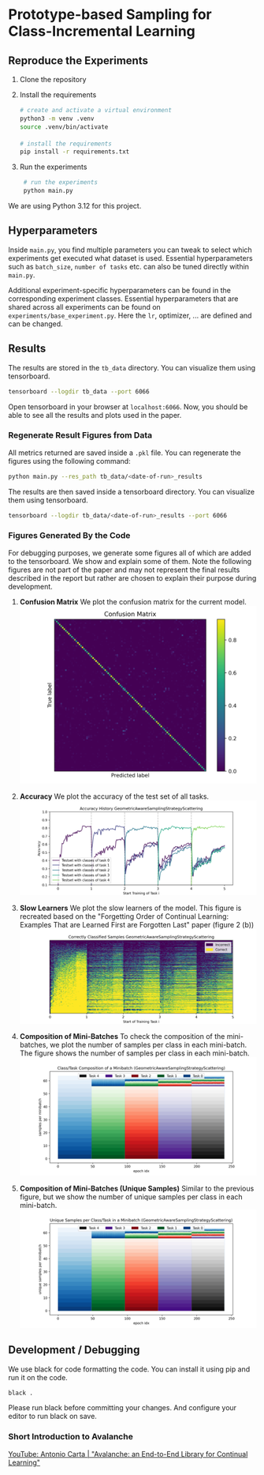 # Prototype-based Sampling for Class-Incremental Learning

## Reproduce the Experiments

1) Clone the repository
2) Install the requirements
   ```bash
   # create and activate a virtual environment
   python3 -m venv .venv
   source .venv/bin/activate
   
   # install the requirements
   pip install -r requirements.txt
   ```

3) Run the experiments
   ```bash
    # run the experiments
    python main.py
    ```

We are using Python 3.12 for this project.

## Hyperparameters

Inside `main.py`, you find multiple parameters you can tweak to select which experiments get executed what dataset is
used. Essential hyperparameters such as `batch_size`, `number of tasks` etc. can also be tuned directly within
`main.py`.

Additional experiment-specific hyperparameters can be found in the corresponding experiment classes. Essential
hyperparameters that are shared across all experiments can be found on `experiments/base_experiment.py`. Here
the `lr`, optimizer, ... are defined and can be changed.

## Results

The results are stored in the `tb_data` directory. You can visualize them using tensorboard.

```bash
tensorboard --logdir tb_data --port 6066
```

Open tensorboard in your browser at `localhost:6066`. Now, you should be able to see all the results and plots used in
the paper.

### Regenerate Result Figures from Data

All metrics returned are saved inside a `.pkl` file. You can regenerate the figures using
the following command:

```bash
python main.py --res_path tb_data/<date-of-run>_results
```

The results are then saved inside a tensorboard directory. You can visualize them using tensorboard.

```bash
tensorboard --logdir tb_data/<date-of-run>_results --port 6066
```

### Figures Generated By the Code

For debugging purposes, we generate some figures all of which are added to the tensorboard. We show and explain some of
them. Note the following figures are not part of the paper and may not represent the final results described in the
report but rather are chosen to explain their purpose during development.

1) **Confusion Matrix** We plot the confusion matrix for the current model.
   ![imgs/confusion_matrix.png](imgs/confusion_matrix.png)

2) **Accuracy** We plot the accuracy of the test set of all tasks.
   ![imgs/accuracy_history.png](imgs/accuracy_history.png)

3) **Slow Learners** We plot the slow learners of the model. This figure is recreated based on the "Forgetting Order of
   Continual Learning: Examples That are Learned First are Forgotten Last" paper (figure 2 (b))
   ![imgs/slow_learners.png](imgs/slow_learners.png)

4) **Composition of Mini-Batches** To check the composition of the mini-batches, we plot the number of samples per class
   in each mini-batch. The figure shows the number of samples per class in each mini-batch.
   ![imgs/samples_per_batch.png](imgs/samples_per_batch.png)

5) **Composition of Mini-Batches (Unique Samples)** Similar to the previous figure, but we show the number of unique
   samples per class in each mini-batch.
   ![imgs/unique_samples_per_batch.png](imgs/unique_samples_per_batch.png)

## Development / Debugging

We use black for code formatting the code. You can install it using pip and run it on the code.

```bash
black .
```

Please run black before committing your changes. And configure your editor to run black on save.

### Short Introduction to Avalanche

[YouTube: Antonio Carta | "Avalanche: an End-to-End Library for Continual Learning"](https://www.youtube.com/watch?v=n6mykeLdeg0)
